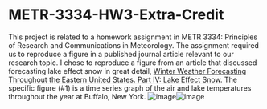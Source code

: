 # METR-3334-HW3-Extra-Credit
This project is related to a homework assignment in METR 3334: Principles of Research and Communications in Meteorology. The assignment required us to reproduce a figure in a published journal article relevant to our research topic. I chose to reproduce a figure from an article that discussed forecasting lake effect snow in great detail, [Winter Weather Forecasting Throughout the Eastern United States. Part IV: Lake Effect Snow](https://doi.org/10.1175/1520-0434(1995)010%3C0061:WWFTTE%3E2.0.CO;2). The specific figure (#1) is a time series graph of the air and lake temperatures throughout the year at Buffalo, New York. 
![image](https://user-images.githubusercontent.com/130492486/232338830-af2191e6-81f4-4ce4-9dd2-3336d381e9c1.png)![image](https://user-images.githubusercontent.com/130492486/232338836-2cab989e-1f32-461d-b939-ced2cf890580.png)

